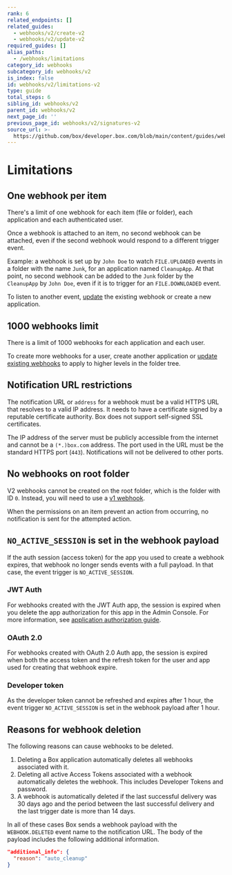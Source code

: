 ```yaml
---
rank: 6
related_endpoints: []
related_guides:
  - webhooks/v2/create-v2
  - webhooks/v2/update-v2
required_guides: []
alias_paths:
  - /webhooks/limitations
category_id: webhooks
subcategory_id: webhooks/v2
is_index: false
id: webhooks/v2/limitations-v2
type: guide
total_steps: 6
sibling_id: webhooks/v2
parent_id: webhooks/v2
next_page_id: ''
previous_page_id: webhooks/v2/signatures-v2
source_url: >-
  https://github.com/box/developer.box.com/blob/main/content/guides/webhooks/v2/limitations-v2.md
---
```

# Limitations

## One webhook per item

There's a limit of one webhook for each item (file or folder), each application
and each authenticated user.

Once a webhook is attached to an item, no second webhook can be attached,
even if the second webhook would respond to a different trigger event.

Example: a webhook is set up by `John Doe` to watch
`FILE.UPLOADED` events in a folder with the name `Junk`, for an application
named `CleanupApp`. At that point, no second webhook can
be added to the `Junk` folder by the `CleanupApp` by `John Doe`, even if it
is to trigger for an `FILE.DOWNLOADED` event.

To listen to another event, [update][update] the existing webhook or create a
new application.

## 1000 webhooks limit

There is a limit of 1000 webhooks for each application and each user.

To create more webhooks for a user, create another application or
[update existing webhooks][update] to apply to higher levels in the folder tree.

## Notification URL restrictions

The notification URL or `address` for a webhook must be a valid HTTPS URL that
resolves to a valid IP address. It needs to have a certificate signed
by a reputable certificate authority. Box does not support self-signed SSL
certificates.

The IP address of the server must be publicly accessible from the internet and
cannot be a `(*.)box.com` address. The port used in the URL must be the
standard HTTPS port (`443`). Notifications will not be delivered to other ports.

## No webhooks on root folder

V2 webhooks cannot be created on the root folder, which is the folder with ID
`0`. Instead, you will need to use a [v1 webhook][v1].

<Message type='notice'>

When the permissions on an item prevent an action from occurring,
no notification is sent for the attempted action.

</Message>

## `NO_ACTIVE_SESSION` is set in the webhook payload

If the auth session (access token) for the app you used to create a webhook
expires, that webhook no longer sends events with a full payload. In that
case, the event trigger is `NO_ACTIVE_SESSION`.

### JWT Auth

For webhooks created with the JWT Auth app, the session is expired when
you delete the app authorization for this app in the Admin Console.
For more information, see [application authorization guide][app authorization].

### OAuth 2.0

For webhooks created with OAuth 2.0 Auth app, the session is expired
when both the access token and the refresh token for the user and app
used for creating that webhook expire.

### Developer token

As the developer token cannot be refreshed and expires after 1 hour,
the event trigger `NO_ACTIVE_SESSION` is set in the webhook payload
after 1 hour.

## Reasons for webhook deletion

The following reasons can cause webhooks to be deleted.

1. Deleting a Box application automatically deletes all webhooks associated with
   it.
2. Deleting all active Access Tokens associated with a webhook
automatically deletes the webhook. This includes Developer Tokens and password.
3. A webhook is automatically deleted if the last successful delivery was 30
days ago and the period between the last successful delivery and the last
trigger date is more than 14 days.

In all of these cases Box sends a webhook payload with the
`WEBHOOK.DELETED` event name to the notification URL. The body of the payload
includes the following additional information.

```json
"additional_info": {
  "reason": "auto_cleanup"
}
```

[v1]: g://webhooks/v1
[update]: g://webhooks/v2/update-v2
[app authorization]: https://support.box.com/hc/en-us/articles/360043697014-Authorizing-Apps-in-the-Box-App-Approval-Process